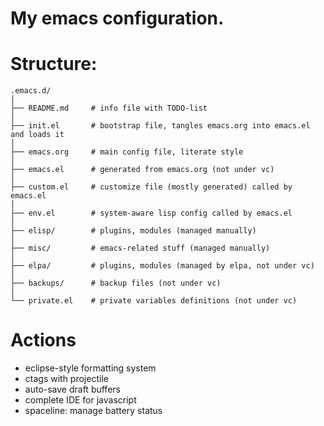 My emacs configuration.
=======================

# Structure: #

    .emacs.d/
    │
    ├── README.md     # info file with TODO-list
    │
    ├── init.el       # bootstrap file, tangles emacs.org into emacs.el and loads it
    │
    ├── emacs.org     # main config file, literate style
    │
    ├── emacs.el      # generated from emacs.org (not under vc)
    │
    ├── custom.el     # customize file (mostly generated) called by emacs.el
    │
    ├── env.el        # system-aware lisp config called by emacs.el
    │
    ├── elisp/        # plugins, modules (managed manually)
    │
    ├── misc/         # emacs-related stuff (managed manually)
    │
    ├── elpa/         # plugins, modules (managed by elpa, not under vc)
    │
    ├── backups/      # backup files (not under vc)
    │
    └── private.el    # private variables definitions (not under vc)

# Actions #

* eclipse-style formatting system
* ctags with projectile
* auto-save draft buffers
* complete IDE for javascript
* spaceline: manage battery status
